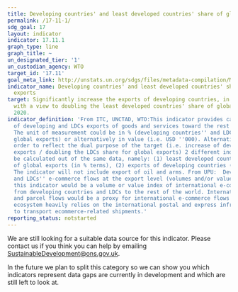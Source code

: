 ```yaml
---
title: Developing countries' and least developed countries' share of global exports
permalink: /17-11-1/
sdg_goal: 17
layout: indicator
indicator: 17.11.1
graph_type: line
graph_title: ~
un_designated_tier: '1'
un_custodian_agency: WTO
target_id: '17.11'
goal_meta_link: http://unstats.un.org/sdgs/files/metadata-compilation/Metadata-Goal-17.pdf
indicator_name: Developing countries' and least developed countries' share of global
  exports
target: Significantly increase the exports of developing countries, in particular
  with a view to doubling the least developed countries' share of global exports by
  2020.
indicator_definition: 'From ITC, UNCTAD, WTO:This indicator provides calculations
  of developing and LDCs exports of goods and services toward the rest of the World.
  The unit of measurement could be in % (developing countries'' and LDCs share of
  global exports) or alternatively in value (i.e. USD ''000). Alternatively, and in
  order to reflect the dual purpose of the target (i.e. increase of developing countries
  exports / doubling the LDCs share for global exports) 2 different indicators can
  be calculated out of the same data, namely: (1) least developed countries'' share
  of global exports (in % terms), (2) exports of developing countries (in value terms).
  The indicator will not include export of oil and arms. From UPU:  Developing countries
  and LDCs'' e-commerce flows at the export level (volumes and/or values, and by product):
  this indicator would be a volume or value index of international e-commerce flows
  from developing countries and LDCs to the rest of the world. International postal
  and parcel flows would be a proxy for international e-commerce flows since the ecommerce
  ecosystem heavily relies on the international postal and express infrastructure
  to transport ecommerce-related shipments.'
reporting_status: notstarted
---
```


We are still looking for a suitable data source for this indicator. Please contact us if you think you can help by emailing <a href="mailto:SustainableDevelopment@ons.gov.uk">SustainableDevelopment@ons.gov.uk</a>.

In the future we plan to split this category so we can show you which indicators represent data gaps are currently in development and which are still left to look at.
